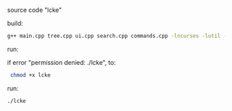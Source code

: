 source code "lcke"

build:

```bash
g++ main.cpp tree.cpp ui.cpp search.cpp commands.cpp -lncurses -lutil -o lcke
```

run:

if error "permission denied: ./lcke", to:
```bash
 chmod +x lcke
```

run:
```bash
./lcke
```
